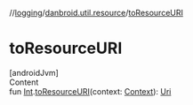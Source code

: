 //[logging](../../index.md)/[danbroid.util.resource](index.md)/[toResourceURI](to-resource-u-r-i.md)



# toResourceURI  
[androidJvm]  
Content  
fun [Int](https://kotlinlang.org/api/latest/jvm/stdlib/kotlin/-int/index.html).[toResourceURI](to-resource-u-r-i.md)(context: [Context](https://developer.android.com/reference/kotlin/android/content/Context.html)): [Uri](https://developer.android.com/reference/kotlin/android/net/Uri.html)  



